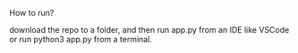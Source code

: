 How to run? 

download the repo to a folder, and then run app.py from an IDE like VSCode or run python3 app.py from a terminal. 
